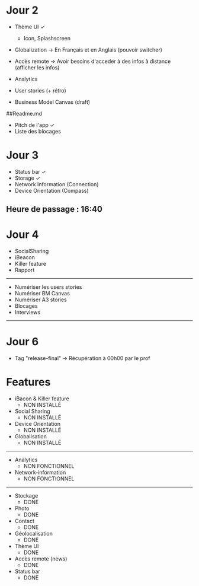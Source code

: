 # Jour 2
* Thème UI ✓
	* Icon, Splashscreen
* Globalization -> En Français et en Anglais (pouvoir switcher)
* Accès remote -> Avoir besoins d'acceder à des infos à distance (afficher les infos)
* Analytics

* User stories (+ rétro)
* Business Model Canvas (draft)

##Readme.md
* Pitch de l'app ✓
* Liste des blocages


# Jour 3
* Status bar ✓
* Storage ✓
* Network Information (Connection)
* Device Orientation (Compass)

## Heure de passage : 16:40


# Jour 4
* SocialSharing
* iBeacon
* Killer feature
* Rapport

----

* Numériser les users stories
* Numériser BM Canvas
* Numériser A3 stories
* Blocages
* Interviews

----

# Jour 6

* Tag "release-final" -> Récupération à 00h00 par le prof



# Features

* iBacon & Killer feature
	* NON INSTALLÉ
* Social Sharing
	* NON INSTALLÉ
* Device Orientation
	* NON INSTALLÉ
* Globalisation
	* NON INSTALLÉ
---
* Analytics
	* NON FONCTIONNEL
* Network-information
	* NON FONCTIONNEL
---
* Stockage
	* DONE
* Photo
	* DONE
* Contact
	* DONE
* Géolocalisation
	* DONE
* Thème UI
	* DONE
* Accès remote (news)
	* DONE
* Status bar
	* DONE